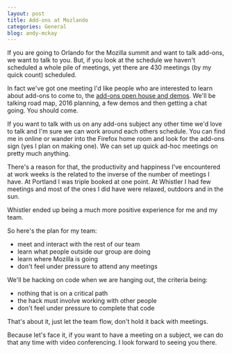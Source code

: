 ```yaml
---
layout: post
title: Add-ons at Mozlando
categories: General
blog: andy-mckay
---
```


If you are going to Orlando for the Mozilla summit and want to talk add-ons, we want to talk to you. But, if you look at the schedule we haven't scheduled a whole pile of meetings, yet there are 430 meetings (by my quick count) scheduled.

In fact we've got one meeting I'd like people who are interested to learn about add-ons to come to, the <a href="https://mozlando2015.sched.org/event/4lNN/add-ons-open-house-and-demos">add-ons open house and demos</a>. We'll be talking road map, 2016 planning, a few demos and then getting a chat going. You should come.

If you want to talk with us on any add-ons subject any other time we'd love to talk and I'm sure we can work around each others schedule. You can find me in online or wander into the Firefox home room and look for the add-ons sign (yes I plan on making one). We can set up quick ad-hoc meetings on pretty much anything.

There's a reason for that, the productivity and happiness I've encountered at work weeks is the related to the inverse of the number of meetings I have. At Portland I was triple booked at one point. At Whistler I had few meetings and most of the ones I did have were relaxed, outdoors and in the sun.

Whistler ended up being a much more positive experience for me and my team.

So here's the plan for my team:

* meet and interact with the rest of our team
* learn what people outside our group are doing
* learn where Mozilla is going
* don't feel under pressure to attend any meetings

We'll be hacking on code when we are hanging out, the criteria being:

* nothing that is on a critical path
* the hack must involve working with other people
* don't feel under pressure to complete that code

That's about it, just let the team flow, don't hold it back with meetings.

Because let's face it, if you want to have a meeting on a subject, we can do that any time with video conferencing. I look forward to seeing you there.
